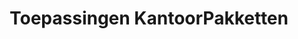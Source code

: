 ---
layout: layout-post
title:  "Toepassingen KantoorPakketten"
permalink: /Toepassingen/
category: KP
---